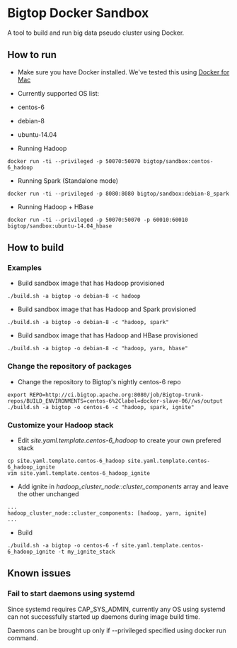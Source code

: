 # Bigtop Docker Sandbox

A tool to build and run big data pseudo cluster using Docker.

## How to run

* Make sure you have Docker installed. We've tested this using [Docker for Mac](https://docs.docker.com/docker-for-mac/)

* Currently supported OS list:

 * centos-6
 * debian-8
 * ubuntu-14.04

* Running Hadoop

```
docker run -ti --privileged -p 50070:50070 bigtop/sandbox:centos-6_hadoop
```

* Running Spark (Standalone mode)

```
docker run -ti --privileged -p 8080:8080 bigtop/sandbox:debian-8_spark
```

* Running Hadoop + HBase

```
docker run -ti --privileged -p 50070:50070 -p 60010:60010 bigtop/sandbox:ubuntu-14.04_hbase
```

## How to build

### Examples

* Build sandbox image that has Hadoop provisioned

```
./build.sh -a bigtop -o debian-8 -c hadoop
```

* Build sandbox image that has Hadoop and Spark provisioned

```
./build.sh -a bigtop -o debian-8 -c "hadoop, spark"
```

* Build sandbox image that has Hadoop and HBase provisioned

```
./build.sh -a bigtop -o debian-8 -c "hadoop, yarn, hbase"
```

### Change the repository of packages

* Change the repository to Bigtop's nightly centos-6 repo

```
export REPO=http://ci.bigtop.apache.org:8080/job/Bigtop-trunk-repos/BUILD_ENVIRONMENTS=centos-6%2Clabel=docker-slave-06//ws/output
./build.sh -a bigtop -o centos-6 -c "hadoop, spark, ignite"
```

### Customize your Hadoop stack

* Edit *site.yaml.template.centos-6_hadoop* to create your own prefered stack

```
cp site.yaml.template.centos-6_hadoop site.yaml.template.centos-6_hadoop_ignite
vim site.yaml.template.centos-6_hadoop_ignite
```

* Add ignite in *hadoop_cluster_node::cluster_components* array and leave the other unchanged

```
...
hadoop_cluster_node::cluster_components: [hadoop, yarn, ignite]
...
```

* Build

```
./build.sh -a bigtop -o centos-6 -f site.yaml.template.centos-6_hadoop_ignite -t my_ignite_stack
```

## Known issues

### Fail to start daemons using systemd

Since systemd requires CAP_SYS_ADMIN, currently any OS using systemd can not successfully started up daemons during image build time.

Daemons can be brought up only if --privileged specified using docker run command.
